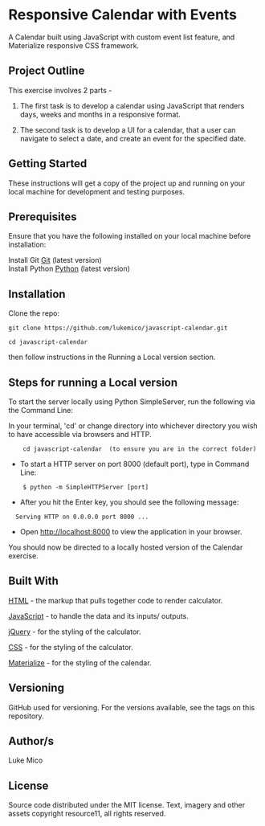 # Responsive Calendar with Events

A Calendar built using JavaScript with custom event list feature, and Materialize responsive CSS framework.

## Project Outline

This exercise involves 2 parts -

1. The first task is to develop a calendar using JavaScript that renders days, weeks and months in a responsive format.

2. The second task is to develop a UI for a calendar, that a user can navigate to select a date, and create an event for the specified date.

## Getting Started

These instructions will get a copy of the project up and running on your local machine for development and testing purposes.

## Prerequisites

Ensure that you have the following installed on your local machine before installation:

Install Git [Git](https://git-scm.com/downloads) (latest version)  
Install Python [Python](https://www.python.org/downloads/) (latest version)

## Installation

Clone the repo:

```
git clone https://github.com/lukemico/javascript-calendar.git

cd javascript-calendar
```

then follow instructions in the Running a Local version section.

## Steps for running a Local version

To start the server locally using Python SimpleServer, run the following via the Command Line:

In your terminal, 'cd' or change directory into whichever directory you wish to have accessible via browsers and HTTP.

```
	cd javascript-calendar  (to ensure you are in the correct folder)
```

-   To start a HTTP server on port 8000 (default port), type in Command Line:

```
	$ python -m SimpleHTTPServer [port]
```

-   After you hit the Enter key, you should see the following message:

```
  Serving HTTP on 0.0.0.0 port 8000 ...
```

-   Open [http://localhost:8000](http://localhost:8000) to view the application in your browser.

You should now be directed to a locally hosted version of the Calendar exercise.

## Built With

[HTML](https://www.w3.org/html/) - the markup that pulls together code to render calculator.

[JavaScript](https://developer.mozilla.org/bm/docs/Web/JavaScript) - to handle the data and its inputs/ outputs.

[jQuery](https://ajax.googleapis.com/ajax/libs/jquery/3.2.1/jquery.min.js) - for the styling of the calculator.

[CSS](https://www.w3.org/Style/CSS/) - for the styling of the calculator.

[Materialize](https://cdnjs.cloudflare.com/ajax/libs/materialize/0.100.2/css/materialize.min.css) - for the styling of the calendar.

## Versioning

GitHub used for versioning. For the versions available, see the tags on this repository.

## Author/s

Luke Mico

## License

Source code distributed under the MIT license. Text, imagery and other assets copyright resource11, all rights reserved.

```

```
